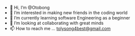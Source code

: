 - 👋 Hi, I’m @Otobong
- 👀 I’m interested in making new friends in the coding world
- 🌱 I’m currently learning software Engineering as a beginner
- 💞️ I’m looking at collaborating with great minds
- 📫 How to reach me ... tolysong4best@gmail.com

<!---
Otoisong/Otoisong is a ✨ special ✨ repository because its `README.md` (this file) appears on your GitHub profile.
You can click the Preview link to take a look at your changes.
--->
